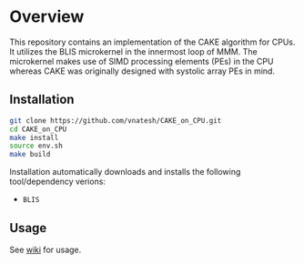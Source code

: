 # Overview
This repository contains an implementation of the CAKE algorithm for CPUs. It utilizes the BLIS microkernel in the innermost loop of MMM. The microkernel makes use of SIMD processing elements (PEs) in the CPU whereas CAKE was originally designed with systolic array PEs in mind.

## Installation

```bash
git clone https://github.com/vnatesh/CAKE_on_CPU.git
cd CAKE_on_CPU
make install
source env.sh
make build
```

Installation automatically downloads and installs the following tool/dependency verions:

* `BLIS` 


## Usage
See [wiki](https://github.com/vnatesh/CAKE_on_CPU/wiki) for usage.

<!-- <p align = "center">
<img  src="https://github.com/vnatesh/maestro/blob/master/images/cake_diagram.png" width="500">
</p>
 -->